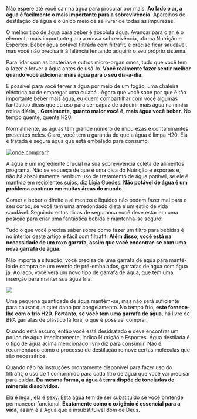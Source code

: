 Não espere até você cair na água para procurar por mais. **Ao lado o ar, a água é facilmente o mais importante para a sobrevivência.** Aparelhos de destilação de água é o único meio de se livrar de todas as impurezas.

O melhor tipo de água para beber é absoluta água. Avançar para o ar, é o elemento mais importante para a nossa sobrevivência, afirma Nutrição e Esportes. Beber água potável filtrada com filtrafit, é preciso ficar saudável, mas você não precisa ir à falência tentando adquirir o seu próprio sistema.

Para lidar com as bactérias e outros micro-organismos, tudo que você tem a fazer é ferver a água antes de usá-lo. **Você realmente fazer sentir melhor quando você adicionar mais água para o seu dia-a-dia.**

É possível para você ferver a água por meio de um fogão, uma chaleira eléctrica ou de empregar uma cuiabá . Agora que você sabe por que é tão importante beber mais água, eu quero compartilhar com você algumas fantástico dicas que eu uso para ser capaz de adquirir mais água na minha rotina diária, . **Geralmente, quanto maior você é, mais água você beber**. No tempo quente, quente H20.

Normalmente, as águas têm grande número de impurezas e contaminantes presentes neles. Claro, você tem a garantia de que a água é limpa H20\. Ela é tratada e segura água que está embalado para consumo.

[![onde comprar?](http://www.praquempedala.com.br/blog/wp-content/uploads/2011/10/Camel-540x551.jpg)](http://www.nutricaoeesportes.com.br/filtrafit/)

A água é um ingrediente crucial na sua sobrevivência coleta de alimentos programa. Não se esqueça de que é uma dica do Nutrição e esportes e, não há absolutamente nenhum uso de tratamento de água potável, se ele é mantido em recipientes sujos, diz Lígia Guedes. **Não potável de água é um problema contínuo em muitas áreas do mundo.**

Comer e beber o direito a alimentos e líquidos não podem fazer mal para o seu corpo, se você tem uma arredondado dieta e um estilo de vida saudável. Seguindo estas dicas de segurança você deve estar em uma posição para criar uma fantástica bebida e mantenha-se seguro!

Tudo o que você precisa saber sobre como fazer um filtro para bebidas é no interior deste artigo é fácil com filtrafit. **Além disso, você está na necessidade de um roxo garrafa, assim que você encontrar-se com uma nova garrafa de água.**

Não importa a situação, você precisa de uma garrafa de água para mantê-lo de compra de um evento de pré-embalados, garrafas de água com água já. Ao lado, você verá um novo tipo de garrafa de água, que tem uma inserção para manter sua água fria.

![](https://www.worten.pt/i/98487e5ea9da2e961b9276373bcb4a425ca2fa21.jpg)

Uma pequena quantidade de água mantém-se, mas não será suficiente para causar qualquer dano por congelamento. No tempo frio, **este fornece-lhe com o frio H20\. Portanto, se você tem uma garrafa de água**, há livre de BPA garrafas de plástico lá fora, o que é possível comprar.

Quando está escuro, então você está desidratado e deve encontrar um pouco de água imediatamente, indica Nutrição e Esportes. Água destilada é o tipo de água acima mencionado livro diz para consumir. Não é recomendado como o processo de destilação remove certas moléculas que são necessários.

Quando não há instruções prontamente disponível para fazer uso do filtrafit, o uso de 1 comprimido para cada litro de água que você vai precisar para cuidar. **Da mesma forma, a água à terra dispõe de toneladas de minerais dissolvidos.**

Ela é legal, ela é sexy. Esta água tem de ser substituído se você pretende permanecer funcional. **Exatamente como o oxigênio é essencial para a vida**, assim é a Água que é insubstituível dom de Deus.
